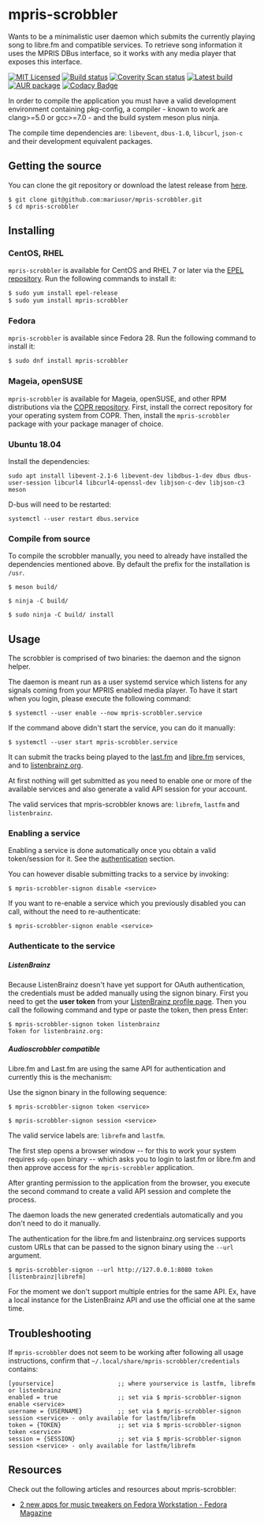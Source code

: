 # mpris-scrobbler

Wants to be a minimalistic user daemon which submits the currently playing song to libre.fm and compatible services.
To retrieve song information it uses the MPRIS DBus interface, so it works with any media player that exposes this interface.

[![MIT Licensed](https://img.shields.io/github/license/mariusor/mpris-scrobbler.svg)](https://raw.githubusercontent.com/mariusor/mpris-scrobbler/master/LICENSE)
[![Build status](https://builds.sr.ht/~mariusor/mpris-scrobbler.svg)](https://builds.sr.ht/~mariusor/mpris-scrobbler)
[![Coverity Scan status](https://img.shields.io/coverity/scan/14230.svg)](https://scan.coverity.com/projects/14230)
[![Latest build](https://img.shields.io/github/release/mariusor/mpris-scrobbler.svg)](https://github.com/mariusor/mpris-scrobbler/releases/latest)
[![AUR package](https://img.shields.io/aur/version/mpris-scrobbler.svg)](https://aur.archlinux.org/packages/mpris-scrobbler/)
[![Codacy Badge](https://api.codacy.com/project/badge/Grade/8eca998362e9431ba36b3460f57ced73)](https://www.codacy.com/app/mariusor/mpris-scrobbler/dashboard)

In order to compile the application you must have a valid development environment containing pkg-config, a compiler - known to work are clang>=5.0 or gcc>=7.0 - and the build system meson plus ninja.

The compile time dependencies are: `libevent`, `dbus-1.0`, `libcurl`, `json-c` and their development equivalent packages.

## Getting the source

You can clone the git repository or download the latest release from [here](https://github.com/mariusor/mpris-scrobbler/releases/latest).

    $ git clone git@github.com:mariusor/mpris-scrobbler.git
    $ cd mpris-scrobbler

## Installing

### CentOS, RHEL

`mpris-scrobbler` is available for CentOS and RHEL 7 or later via the [EPEL repository](https://fedoraproject.org/wiki/EPEL "EPEL: Extra Packages for Enterprise Linux").
Run the following commands to install it:

```sh
$ sudo yum install epel-release
$ sudo yum install mpris-scrobbler
```

### Fedora

`mpris-scrobbler` is available since Fedora 28.
Run the following command to install it:

```sh
$ sudo dnf install mpris-scrobbler
```

### Mageia, openSUSE

`mpris-scrobbler` is available for Mageia, openSUSE, and other RPM distributions via the [COPR repository](https://copr.fedorainfracloud.org/coprs/jflory7/mpris-scrobbler/).
First, install the correct repository for your operating system from COPR.
Then, install the `mpris-scrobbler` package with your package manager of choice.

### Ubuntu 18.04

Install the dependencies:

    sudo apt install libevent-2.1-6 libevent-dev libdbus-1-dev dbus dbus-user-session libcurl4 libcurl4-openssl-dev libjson-c-dev libjson-c3 meson

D-bus will need to be restarted:

    systemctl --user restart dbus.service

### Compile from source

To compile the scrobbler manually, you need to already have installed the dependencies mentioned above.
By default the prefix for the installation is `/usr`.

    $ meson build/

    $ ninja -C build/

    $ sudo ninja -C build/ install

## Usage

The scrobbler is comprised of two binaries: the daemon and the signon helper.

The daemon is meant run as a user systemd service which listens for any signals coming from your MPRIS enabled media player. To have it start when you login, please execute the following command:

    $ systemctl --user enable --now mpris-scrobbler.service

If the command above didn't start the service, you can do it manually:

    $ systemctl --user start mpris-scrobbler.service

It can submit the tracks being played to the [last.fm](https://last.fm) and [libre.fm](https://libre.fm) services, and to [listenbrainz.org](https://listenbrainz.org/).

At first nothing will get submitted as you need to enable one or more of the available services and also generate a valid API session for your account.

The valid services that mpris-scrobbler knows are: `librefm`, `lastfm` and `listenbrainz`.

### Enabling a service

Enabling a service is done automatically once you obtain a valid token/session for it. See the [authentication](#authenticate-to-the-service) section.

You can however disable submitting tracks to a service by invoking:

    $ mpris-scrobbler-signon disable <service>

If you want to re-enable a service which you previously disabled you can call, without the need to re-authenticate:

    $ mpris-scrobbler-signon enable <service>

### Authenticate to the service

##### ListenBrainz

Because ListenBrainz doesn't have yet support for OAuth authentication, the credentials must be added manually using the signon binary.
First you need to get the **user token** from  your [ListenBrainz profile page](https://listenbrainz.org/profile).
Then you call the following command and type or paste the token, then press Enter:

    $ mpris-scrobbler-signon token listenbrainz
    Token for listenbrainz.org:


##### Audioscrobbler compatible

Libre.fm and Last.fm are using the same API for authentication and currently this is the mechanism:

Use the signon binary in the following sequence:

    $ mpris-scrobbler-signon token <service>

    $ mpris-scrobbler-signon session <service>

The valid service labels are: `librefm` and `lastfm`.

The first step opens a browser window -- for this to work your system requires `xdg-open` binary -- which asks you to login to last.fm or libre.fm and then approve access for the `mpris-scrobbler` application.

After granting permission to the application from the browser, you execute the second command to create a valid API session and complete the process.

The daemon loads the new generated credentials automatically and you don't need to do it manually.

The authentication for the libre.fm and listenbrainz.org services supports custom URLs that can be passed to the signon binary using the `--url` argument.

    $ mpris-scrobbler-signon --url http://127.0.0.1:8080 token [listenbrainz|librefm]

For the moment we don't support multiple entries for the same API. Ex, have a local instance for the ListenBrainz API and use the official one at the same time.

## Troubleshooting

If `mpris-scrobbler` does not seem to be working after following all usage instructions, confirm that `~/.local/share/mpris-scrobbler/credentials` contains:

    [yourservice]                  ;; where yourservice is lastfm, librefm or listenbrainz
	enabled = true                 ;; set via $ mpris-scrobbler-signon enable <service>
	username = {USERNAME}          ;; set via $ mpris-scrobbler-signon session <service> - only available for lastfm/librefm
	token = {TOKEN}                ;; set via $ mpris-scrobbler-signon token <service>
	session = {SESSION}            ;; set via $ mpris-scrobbler-signon session <service> - only available for lastfm/librefm

## Resources

Check out the following articles and resources about mpris-scrobbler:

* [2 new apps for music tweakers on Fedora Workstation - Fedora Magazine](https://fedoramagazine.org/2-new-apps-for-music-tweakers-on-fedora-workstation/ "2 new apps for music tweakers on Fedora Workstation")
